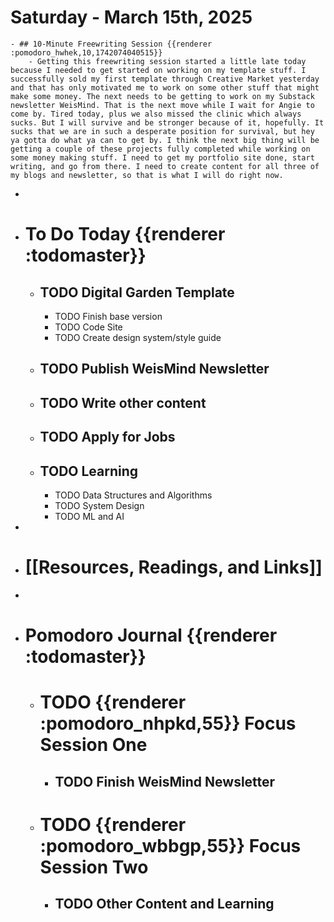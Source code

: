 # Saturday - March 15th, 2025
	- ## 10-Minute Freewriting Session {{renderer :pomodoro_hwhek,10,1742074040515}}
		- Getting this freewriting session started a little late today because I needed to get started on working on my template stuff. I successfully sold my first template through Creative Market yesterday and that has only motivated me to work on some other stuff that might make some money. The next needs to be getting to work on my Substack newsletter WeisMind. That is the next move while I wait for Angie to come by. Tired today, plus we also missed the clinic which always sucks. But I will survive and be stronger because of it, hopefully. It sucks that we are in such a desperate position for survival, but hey ya gotta do what ya can to get by. I think the next big thing will be getting a couple of these projects fully completed while working on some money making stuff. I need to get my portfolio site done, start writing, and go from there. I need to create content for all three of my blogs and newsletter, so that is what I will do right now.
-
- # To Do Today {{renderer :todomaster}}
	- ## TODO Digital Garden Template
		- TODO Finish base version
		- TODO Code Site
		- TODO Create design system/style guide
	- ## TODO Publish WeisMind Newsletter
	- ## TODO Write other content
	- ## TODO Apply for Jobs
	- ## TODO Learning
		- TODO Data Structures and Algorithms
		- TODO System Design
		- TODO ML and AI
-
- # [[Resources, Readings, and Links]]
-
- # Pomodoro Journal {{renderer :todomaster}}
	- # TODO {{renderer :pomodoro_nhpkd,55}} Focus Session One
		- ## TODO Finish WeisMind Newsletter
	- # TODO {{renderer :pomodoro_wbbgp,55}} Focus Session Two
		- ## TODO Other Content and Learning